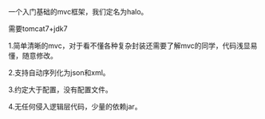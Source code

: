 一个入门基础的mvc框架，我们定名为halo。

需要tomcat7+jdk7

1.简单清晰的mvc，对于看不懂各种复杂封装还需要了解mvc的同学，代码浅显易懂，随意修改。

2.支持自动序列化为json和xml。

3.约定大于配置，没有配置文件。

4.无任何侵入逻辑层代码，少量的依赖jar。

